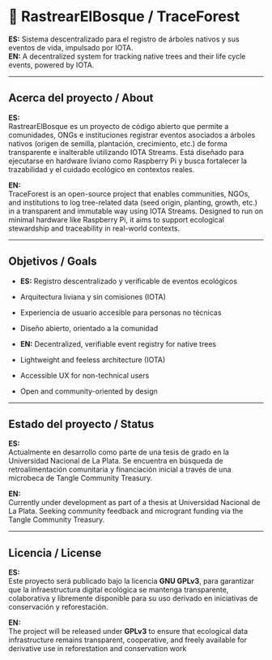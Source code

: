 # 🌱 RastrearElBosque / TraceForest

**ES:** Sistema descentralizado para el registro de árboles nativos y sus eventos de vida, impulsado por IOTA.  
**EN:** A decentralized system for tracking native trees and their life cycle events, powered by IOTA.

---

## Acerca del proyecto / About

**ES:**  
RastrearElBosque es un proyecto de código abierto que permite a comunidades, ONGs e instituciones registrar eventos asociados a árboles nativos (origen de semilla, plantación, crecimiento, etc.) de forma transparente e inalterable utilizando IOTA Streams. Está diseñado para ejecutarse en hardware liviano como Raspberry Pi y busca fortalecer la trazabilidad y el cuidado ecológico en contextos reales.

**EN:**  
TraceForest is an open-source project that enables communities, NGOs, and institutions to log tree-related data (seed origin, planting, growth, etc.) in a transparent and immutable way using IOTA Streams. Designed to run on minimal hardware like Raspberry Pi, it aims to support ecological stewardship and traceability in real-world contexts.

---

## Objetivos / Goals

- **ES:** Registro descentralizado y verificable de eventos ecológicos  
- Arquitectura liviana y sin comisiones (IOTA)  
- Experiencia de usuario accesible para personas no técnicas  
- Diseño abierto, orientado a la comunidad  

- **EN:** Decentralized, verifiable event registry for native trees  
- Lightweight and feeless architecture (IOTA)  
- Accessible UX for non-technical users  
- Open and community-oriented by design  

---

## Estado del proyecto / Status

**ES:**  
Actualmente en desarrollo como parte de una tesis de grado en la Universidad Nacional de La Plata. Se encuentra en búsqueda de retroalimentación comunitaria y financiación inicial a través de una microbeca de Tangle Community Treasury.

**EN:**  
Currently under development as part of a thesis at Universidad Nacional de La Plata. Seeking community feedback and microgrant funding via the Tangle Community Treasury.

---

## Licencia / License

**ES:**  
Este proyecto será publicado bajo la licencia **GNU GPLv3**, para garantizar que la infraestructura digital ecológica se mantenga transparente, colaborativa y libremente disponible para su uso derivado en iniciativas de conservación y reforestación.

**EN:**  
The project will be released under **GPLv3** to ensure that ecological data infrastructure remains transparent, cooperative, and freely available for derivative use in reforestation and conservation work
